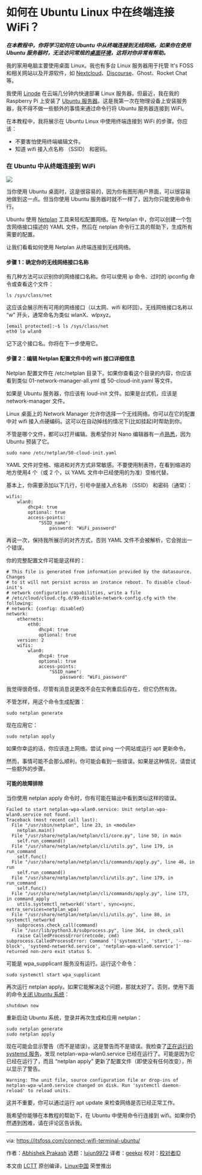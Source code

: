 [#]: collector: (lujun9972)
[#]: translator: (geekpi)
[#]: reviewer: ( )
[#]: publisher: ( )
[#]: url: ( )
[#]: subject: (How to Connect to WiFi from the Terminal in Ubuntu Linux)
[#]: via: (https://itsfoss.com/connect-wifi-terminal-ubuntu/)
[#]: author: (Abhishek Prakash https://itsfoss.com/author/abhishek/)

如何在 Ubuntu Linux 中在终端连接 WiFi？
======

_**在本教程中，你将学习如何在 Ubuntu 中从终端连接到无线网络。如果你在使用 Ubuntu 服务器时，无法访问常规的[桌面环境][1]，这将对你非常有帮助。**_

我的家用电脑主要使用桌面 Linux。我也有多台 Linux 服务器用于托管 It's FOSS 和相关网站以及开源软件，如 [Nextcloud][2]、[Discourse][3]、Ghost、Rocket Chat 等。

我使用 [Linode][4] 在云端几分钟内快速部署 Linux 服务器。但最近，我在我的 Raspberry Pi 上安装了 [Ubuntu 服务器][5]。这是我第一次在物理设备上安装服务器，我不得不做一些额外的事情来通过命令行将 Ubuntu 服务器连接到 WiFi。

在本教程中，我将展示在 Ubuntu Linux 中使用终端连接到 WiFi 的步骤。你应该：

  * 不要害怕使用终端编辑文件。
  * 知道 wifi 接入点名称 （SSID） 和密码。



### 在 Ubuntu 中从终端连接到 WiFi

![][6]

当你使用 Ubuntu 桌面时，这是很容易的，因为你有图形用户界面，可以很容易地做到这一点。但当你使用 Ubuntu 服务器时就不一样了，因为你只能使用命令行。

Ubuntu 使用 [Netplan][7] 工具来轻松配置网络。在 Netplan 中，你可以创建一个包含网络接口描述的 YAML 文件，然后在 netplan 命令行工具的帮助下，生成所有需要的配置。

让我们看看如何使用 Netplan 从终端连接到无线网络。

#### 步骤 1：确定你的无线网络接口名称

有几种方法可以识别你的网络接口名称。你可以使用 ip 命令、过时的 ipconfig 命令或查看这个文件：

```
ls /sys/class/net
```

这应该会展示所有可用的网络接口（以太网、wifi 和环回）。无线网络接口名称以 “w” 开头，通常命名为类似 wlanX、wlpxyz。

```
[email protected]:~$ ls /sys/class/net
eth0 lo wlan0
```

记下这个接口名。你将在下一步使用它。

#### 步骤 2：编辑 Netplan 配置文件中的 wifi 接口详细信息

Netplan 配置文件在 /etc/netplan 目录下。如果你查看这个目录的内容，你应该看到类似 01-network-manager-all.yml 或 50-cloud-init.yaml 等文件。

如果是 Ubuntu 服务器，你应该有 loud-init 文件。如果是台式机，应该是 network-manager 文件。

Linux 桌面上的 Network Manager 允许你选择一个无线网络。你可以在它的配置中对 wifi 接入点硬编码。这可以在自动掉线的情况下(比如挂起)时帮助到你。

不管是哪个文件，都可以打开编辑。我希望你对 Nano 编辑器有一点[熟悉][8]，因为 Ubuntu 预装了它。

```
sudo nano /etc/netplan/50-cloud-init.yaml
```

YAML 文件对空格、缩进和对齐方式非常敏感。不要使用制表符，在看到缩进的地方使用4 个（或 2 个，以 YAML 文件中已经使用的为准）空格代替。

基本上，你需要添加以下几行，引号中是接入点名称 （SSID） 和密码（通常）：

```
wifis:
    wlan0:
        dhcp4: true
        optional: true
        access-points:
            "SSID_name":
                password: "WiFi_password"
```

再说一次，保持我所展示的对齐方式，否则 YAML 文件不会被解析，它会抛出一个错误。

你的完整配置文件可能是这样的：

```
# This file is generated from information provided by the datasource. Changes
# to it will not persist across an instance reboot. To disable cloud-init's
# network configuration capabilities, write a file
# /etc/cloud/cloud.cfg.d/99-disable-network-config.cfg with the following:
# network: {config: disabled}
network:
    ethernets:
        eth0:
            dhcp4: true
            optional: true
    version: 2
    wifis:
        wlan0:
            dhcp4: true
            optional: true
            access-points:
                "SSID_name":
                    password: "WiFi_password"
```

我觉得很奇怪，尽管有消息说更改不会在实例重启后存在，但它仍然有效。

不管怎样，用这个命令生成配置：

```
sudo netplan generate
```

现在应用它：

```
sudo netplan apply
```

如果你幸运的话，你应该连上网络。尝试 ping 一个网站或运行 apt 更新命令。

然而，事情可能不会那么顺利，你可能会看到一些错误。如果是这种情况，请尝试一些额外的步骤。

#### 可能的故障排除

当你使用 netplan apply 命令时，你有可能在输出中看到类似这样的错误。

```
Failed to start netplan-wpa-wlan0.service: Unit netplan-wpa-wlan0.service not found.
Traceback (most recent call last):
  File "/usr/sbin/netplan", line 23, in <module>
    netplan.main()
  File "/usr/share/netplan/netplan/cli/core.py", line 50, in main
    self.run_command()
  File "/usr/share/netplan/netplan/cli/utils.py", line 179, in run_command
    self.func()
  File "/usr/share/netplan/netplan/cli/commands/apply.py", line 46, in run
    self.run_command()
  File "/usr/share/netplan/netplan/cli/utils.py", line 179, in run_command
    self.func()
  File "/usr/share/netplan/netplan/cli/commands/apply.py", line 173, in command_apply
    utils.systemctl_networkd('start', sync=sync, extra_services=netplan_wpa)
  File "/usr/share/netplan/netplan/cli/utils.py", line 86, in systemctl_networkd
    subprocess.check_call(command)
  File "/usr/lib/python3.8/subprocess.py", line 364, in check_call
    raise CalledProcessError(retcode, cmd)
subprocess.CalledProcessError: Command '['systemctl', 'start', '--no-block', 'systemd-networkd.service', 'netplan-wpa-wlan0.service']' returned non-zero exit status 5.
```

可能是 wpa_supplicant 服务没有运行。运行这个命令：

```
sudo systemctl start wpa_supplicant
```

再次运行 netplan apply。如果它能解决这个问题，那就太好了。否则，使用下面的命令[关闭 Ubuntu 系统][9]：

```
shutdown now
```

重新启动 Ubuntu 系统，登录并再次生成和应用 netplan：

```
sudo netplan generate
sudo netplan apply
```

现在可能会显示警告（而不是错误）。这是警告而不是错误。我检查了[正在运行的 systemd 服务][10]，发现 netplan-wpa-wlan0.service 已经在运行了。可能是因为它已经在运行了，而且 “netplan apply” 更新了配置文件（即使没有任何改变），所以显示了警告。

```
Warning: The unit file, source configuration file or drop-ins of netplan-wpa-wlan0.service changed on disk. Run 'systemctl daemon-reload' to reload units.
```

这并不重要，你可以通过运行 apt update 来检查网络是否已经正常工作。

我希望你能够在本教程的帮助下，在 Ubuntu 中使用命令行连接到 wifi。如果你仍然遇到困难，请在评论区告诉我。

--------------------------------------------------------------------------------

via: https://itsfoss.com/connect-wifi-terminal-ubuntu/

作者：[Abhishek Prakash][a]
选题：[lujun9972][b]
译者：[geekpi](https://github.com/geekpi)
校对：[校对者ID](https://github.com/校对者ID)

本文由 [LCTT](https://github.com/LCTT/TranslateProject) 原创编译，[Linux中国](https://linux.cn/) 荣誉推出

[a]: https://itsfoss.com/author/abhishek/
[b]: https://github.com/lujun9972
[1]: https://itsfoss.com/what-is-desktop-environment/
[2]: https://itsfoss.com/nextcloud/
[3]: https://www.discourse.org/
[4]: https://itsfoss.com/recommends/linode/
[5]: https://itsfoss.com/install-ubuntu-server-raspberry-pi/
[6]: https://i1.wp.com/itsfoss.com/wp-content/uploads/2020/09/connect-to-wifi-from-terminal-ubuntu.png?resize=800%2C450&ssl=1
[7]: https://netplan.io/
[8]: https://itsfoss.com/nano-editor-guide/
[9]: https://itsfoss.com/schedule-shutdown-ubuntu/
[10]: https://linuxhandbook.com/systemd-list-services/
